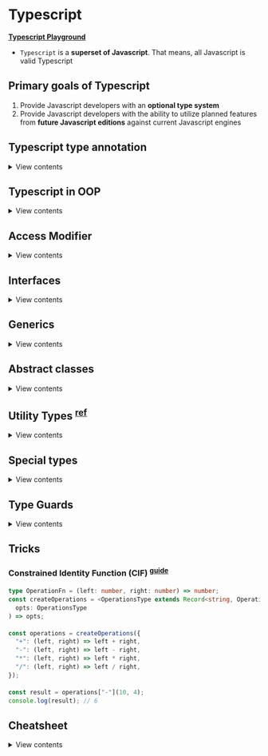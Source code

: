 # Typescript

**[Typescript Playground](https://www.typescriptlang.org/play)**

- `Typescript` is a **superset of Javascript**. That means, all Javascript is valid Typescript

## Primary goals of Typescript

1. Provide Javascript developers with an **optional type system**
2. Provide Javascript developers with the ability to utilize planned features from **future Javascript editions** against current Javascript engines

## Typescript type annotation

<details>
<summary>View contents</summary>

> There are 4 primary types in Typescript

1. Implicit
2. Explicit
3. Structural
4. Ambient

### 1. Connivent Implicit Types

- figure out the types of the variables if they are not explicitly defined

```ts
const age = 18; // implicitly, age is number
```

### 2. Explicit Types

- specify the types of the variables

```ts
const age: number = 18;

// function
function sayHello(name: string): string {
  return `Hello ${name}`;
}

// arrow function
const profile = (name: string, age: number): string => {
  return `${name}'s age is ${age}`;
};

// class
class Greeter {
  name: string;

  constructor(name: string) {
    this.name = name;
  }

  sayHello(): string {
    return `Hello ${this.name}`;
  }
}
```

### 3. Structural Types

#### i. Nominal typing:

```ts
class Fruit {}

class Mango extends Fruit {}

class GreenMango extends Mango {}

// Valid, through subtypes
const greenMangoFruit: Fruit = new GreenMango();

// Valid, through subtypes
const mango: GreenMango = new Mango();

// Valid, explicitly defined as a GreenMango
const greenMango: GreenMango = new GreenMango();
```

#### ii. Duck typing

> If it looks like a Duck and it quacks like a Duck. It must be a Duck.

```ts
interface Comment {
  id: number;
  content: string;
}

interface Reply {
  id: number;
  content: string;
  commentId: number;
}

const comment: Comment = {
  id: 1,
  content: "this is a comment",
};

const reply: Reply = {
  id: 2,
  content: "this is a reply",
  commentId: 1,
};

function postComment(comment: Comment) {
  // Do something
}

// Perfect - exact match
postComment(comment);

// Ok - extra information still alright
postComment(reply);

// Error - missing information
// Type '{ id: number; }' is missing the following properties from
// type 'Comment': content
postComment({ id: 1 });
```

### 4. Ambient Types

```ts
// $ is global variable
declare var $: {
  (selector: string): any;
};

$(".cls").show(); // okay
$(123).show(); // Error
```
  
</details>

## Typescript in OOP
  
<details>
<summary>View contents</summary>

```ts
class Point {
  // Instance variables are accessible only through instances of the class.
  // From inside the class, using the this keyword gives us access to the instance variables
  x: number; // instance variable
  y: number;

  constructor(x: number, y: number) {
    // constructor
    this.x = x;
    this.y = y;
  }

  add(point: Point) {
    // method
    return new Point(this.x + point.x, this.y + point.x);
  }
}

class Point3D extends Point {
  z: number;
  // static properties belong to the class themselves,
  // not to instances of the class — objects.
  static instancesCreated = 0; // class variable

  // Readonly properties are properties that can’t be changed once they’ve been set.
  // A read-only property must be initialized at their declaration or in the constructor.
  readonly pointName: string;
  readonly numberOfPoints: number = 5;

  constructor(x: number, y: number, z: number) {
    super(x, y);
    this.z = z;
    Point3D.instancesCreated++;
    this.pointName = "readonlyPoint";
  }

  add(point: Point3D) {
    const point2D = super.add(point);
    return new Point3D(point2D.x, point2D.y, this.z + point.z);
  }
}

const p = new Point3D(0, 10, 20);
console.log(Point3D.instancesCreated);
```
  
</details>

## Access Modifier
  
<details>
<summary>View contents</summary>

> There are 3 access modifiers: public, protected and private

A method or member/attribute with a `public` modifier can access through:

- an instance of the class (object)
- inside the containing class (this)

A method or member/attribute with a `private` modifier can access through:

- inside the containing class (this)

A method or member/attribute with a `protected` modifier can access through:

- inside the containing class and subclasses (this)

| Access modifier | Access from other classes? | Access from subclasses? |
| --------------- | -------------------------- | ----------------------- |
| **public**      | yes                        | yes                     |
| **protected**   | no                         | yes                     |
| **private**     | no                         | no                      |

> by default, the property is public if no access modifier is included

</details>
  
## Interfaces
  
<details>
<summary>View contents</summary>

> Interfaces allow us to declare the structure of classes and variables.

```ts
interface ICenter {
  x: number;
  y: number;
}

interface ICircle {
  readonly id: string;
  center: ICenter;
  radius: number;
  color?: string; // optional property
}

interface ICircleWithArea extends ICircle {
  getArea: () => number; // or, getArea(): number
}

class Circle implements ICircleWithArea {
  // Readonly properties are properties that can’t be changed once they’ve been set.
  // A read-only property must be initialized at their declaration or in the constructor.
  readonly counter: number = 0;
  readonly id: string;
  center: ICenter;
  radius: number;

  constructor(center: ICenter, radius: number) {
    this.id = "";
    this.center = center;
    this.radius = radius;
  }

  getArea() {
    return Math.PI * this.radius * this.radius;
  }
}
```

</details>
  
## Generics

<details>
<summary>View contents</summary>

> Generics offer a way to create reusable components. Generics provide a way to make components work with any data type and not restrict to one data type.

```ts
interface Queue<T> {
  data: T[];
  push: (t: T) => void;
  pop: () => T | undefined;
}

interface Monkey {
  name: string;
  color: string;
}

class MonkeyQueue implements Queue<Monkey> {
  data: Monkey[];

  constructor() {
    this.data = [];
  }

  push(t: Monkey): void {
    this.data.push(t);
  }

  pop(): Monkey | undefined {
    return this.data.shift();
  }
}
```

**Generic Class**

```ts
class KeyValuePair<T, U> {
  private key: T;
  private val: U;

  setKeyValue(key: T, val: U): void {
    this.key = key;
    this.val = val;
  }

  display(): void {
    console.log(`Key = ${this.key}, val = ${this.val}`);
  }
}

let kvp1 = new KeyValuePair<number, string>();
kvp1.setKeyValue(1, "Steve");
kvp1.display(); //Output: Key = 1, Val = Steve
```

**Generics Function**

```ts
type Link<T> = {
  value: T
  next?: Link<T>
}

function createNode<T>(value: T): Link<T> {
  return { value }
}

const createNodeArrow = <T>(value: T): Link<T> => ({ value })
const createNodeArrowAlt = <T extends unknown>(value: T): Link<T> => ({ value })

const node = createNode<string>('wow')
const anotherNode: Link<number> = createNode(2)
const boolNode = createNode(true)
```
  
**Extending Generic**
  
```ts
const greeting = <T extends { name: string }>(obj: T)=>{}

greeting({name: "Foyez", age: 18})
```

In T, must contain { name: string }. Extra properties are also acceptable.
  
```ts
function func<T extends {}>(param: T){}
  
func(8)
func(null) // error
func(undefined) // error
```
  
T extends {} accepts anything but `null` and `undefined`.
  
</details>

## Abstract classes
  
<details>
<summary>View contents</summary>

- `abstract` classes cannot be directly instantiated. Instead, the user must create some class that inherits from the abstract class.
- abstract members cannot be directly accessed, and a child class must provide the functionality.

```ts
type ITrack = { title: string } | null;

abstract class AudioDevice {
  protected isPlaying: boolean = false;
  protected currentTrack: ITrack = null;

  constructor() {}

  play(track: ITrack): void {
    this.currentTrack = track;
    this.isPlaying = true;
    this.handlePlayCurrentAudioTrack();
  }

  abstract handlePlayCurrentAudioTrack(): void;
}

class Boombox extends AudioDevice {
  constructor() {
    super();
  }

  handlePlayCurrentAudioTrack() {
    // Play through the boombox speakers
  }
}
```

</details>
  
## Utility Types <sup>[ref](https://www.typescriptlang.org/docs/handbook/utility-types.html)</sup>
  
<details>
<summary>View contents</summary>
  
### Partial<Type>
  
> Constructs a type with all properties of Type set to optional. 
  
```ts
interface Todo {
  title: string;
  description: string;
}
 
function updateTodo(todo: Todo, fieldsToUpdate: Partial<Todo>) {
  return { ...todo, ...fieldsToUpdate };
}
 
const todo1 = {
  title: "organize desk",
  description: "clear clutter",
};
 
const todo2 = updateTodo(todo1, {
  description: "throw out trash",
});
```
  
### Required<Type>

> Constructs a type consisting of all properties of Type set to required. The opposite of Partial.

```ts
interface Props {
  a?: number;
  b?: string;
}
 
const obj: Props = { a: 5 };
 
const obj2: Required<Props> = { a: 5 }; // Property 'b' is missing in type '{ a: number; }' but required in type 'Required<Props>'.
```
  
### Readonly<Type>

> Constructs a type with all properties of Type set to readonly, meaning the properties of the constructed type cannot be reassigned.

```ts
interface Todo {
  title: string;
}

const todo: Readonly<Todo> = {
  title: "Delete inactive users",
};

todo.title = "Hello"; // Cannot assign to 'title' because it is a read-only property.
```

### Record<Keys, Type>

> Constructs an object type whose property keys are `Keys` and whose property values are `Type`. This utility can be used to map the properties of a type to another type.

```ts
interface CatInfo {
  age: number;
  breed: string;
}

type CatName = "miffy" | "boris" | "mordred";

const cats: Record<CatName, CatInfo> = {
  miffy: { age: 10, breed: "Persian" },
  boris: { age: 5, breed: "Maine Coon" },
  mordred: { age: 16, breed: "British Shorthair" },
};
```

### Pick<Type, Keys>

> Constructs a type by picking the set of properties `Keys` (string literal or union of string literals) from `Type`.

```ts
interface Todo {
  title: string;
  description: string;
  completed: boolean;
}

type TodoPreview = Pick<Todo, "title" | "completed">;

const todo: TodoPreview = {
  title: "Clean room",
  completed: false,
};
```

### Omit<Type, Keys>

> Constructs a type by picking all properties from `Type` and then removing `Keys` (string literal or union of string literals).

```ts
interface Todo {
  title: string;
  description: string;
  completed: boolean;
  createdAt: number;
}

type TodoPreview = Omit<Todo, "description">;

const todo: TodoPreview = {
  title: "Clean room",
  completed: false,
  createdAt: 1615544252770,
};

type TodoInfo = Omit<Todo, "completed" | "createdAt">;

const todoInfo: TodoInfo = {
  title: "Pick up kids",
  description: "Kindergarten closes at 5pm",
};
```
  
### ReturnType`<Type>`
  
> Constructs a type consisting of the return type of __function__ Type.
  
```ts
const greetings = (name: string): string => `Hello, ${name}`
  
type funcReturnType = ReturnType<typeof greetings> // string
```
  
</details>

## Special types
  
<details>
<summary>View contents</summary>

### Type assertions

```ts
interface Person {
  name: string;
  age: number;
}

const person = {} as Person;
person.name = "Foyez";
```

### The "type" keyword

```ts
type Person = {
  name: string;
  age: number;
};
```

### Type aliases

```ts
// Primitive
type Name = string;

// Tuple
type Data = [number, string];

// Object
type PointX = { x: number };
type PointY = { y: number };

// Union (Or - At least one required)
type IncompletePoint = PointX | PointY;

// Extends/Intersection (And - All required)
type Point = PointX & PointY;

const pX: PointX = { x: 1 };
const incompletePoint: IncompletePoint = { x: 1 };
const point: Point = { x: 1 }; // Error Property 'y' is missing
// in type '{ x: number; }' but
```

### Enum (enumeration)

> An enum is a way to organize a collection of related values.

```ts
enum Instrument {
  Guitar,
  Bass,
  Keyboard,
  Drums,
}

/*
enum Instrument {
  Guitar = 'GUITAR',
  Bass = 'BASS',
  Keyboard = 'KEYBOARD',
  Drums = 'DRUMS'
}
*/

let instrument = Instrument.Guitar; // or, Instrument[0]

instrument = "screwdriver"; /* Error! Type '"screwdriver"'
is not assignable to type 'Instrument'.
*/
```

### tuple

> tuple is an organized array where type of a fixed number of elements is known

```ts
let contact: [string, number] = ["Foyez", 485743];

contact = ["Ana", 842903, "extra argument"]; /* Error! 
Type '[string, number, string]' is not assignable to type '[string, number]'. */
```

### any

> any is a type that we can used with all types.

```ts
let anything: any = "anyone";
anything = 3;
```

In legacy projects migrating to TypeScript, it’s not uncommon to temporarily type things as any before adding more specific types over time during refactoring.

### void

> void is the absence of having any return type.

```ts
function greet(name: string): void {
  console.log(`Hello, ${name}`);
}
```

### never

> never indicates th values that will never occur.

The never type is used when you are sure that something is never going to occur. For example, you write a function which will not return to its end point or always throws an exception.

```ts
function throwError(errorMsg: string): never {
  throw new Error(errorMsg);
}

function keepProcessing(): never {
  while (true) {
    console.log("I always does something and never ends.");
  }
}
```

### unknown

> TypeScript 3.0 introduces the unknown type which is the type-safe counterpart of any. Anything is assignable to unknown, but unknown isn’t assignable to anything but itself and any. No operations are permitted on an unknown without first asserting or narrowing to a more specific type.

```ts
type I1 = unknown & null; // null
type I2 = unknown & string; // string
type U1 = unknown | null; // unknown
type U2 = unknown | string; // unknown
```

### Literal types

```ts
const GenreTypes: { [index: number]: string } = {
  1: "Metal",
  2: "Rap",
  3: "Pop",
};
```
  
</details>

## Type Guards
  
<details>
<summary>View contents</summary>

> Type guards allow us to narrow down the type of an object within a conditional block.

### Typeof Guard

> Using typeof in a conditional block, the compiler will know the type of a variable to be different.

```ts
function example(x: number | boolean) {
  if (typeof x === "number") {
    return x.toFixed(2);
  }

  return x;
}
```

### Instanceof Guard

> We can conditionally rule out type possibilities by asserting if a class is or is not an instance of a particular class.

```ts
class MyResponse {
  header = "header example";
  result = "result example";
  // ...
}

class MyError {
  header = "header example";
  message = "message example";
  // ...
}

function example(x: MyResponse | MyError) {
  function example(x: MyResponse | MyError) {
    if (x instanceof MyResponse) {
      console.log(x.message); // Error! Property 'message' does not exist on type 'MyRespo
      console.log(x.result); // Okay
    } else {
      // TypeScript knows this must be MyError
      console.log(x.message); // Okay
      console.log(x.result); // Error! Property 'result' does not exist on type 'MyError'
    }
  }
}
```

### In Guard

```ts
interface Person {
  name: string
  age: number
}

const person: Person = {
  name; 'Foyez',
  age: 27
}

const checkForName = 'name' in person // true
```

### Type Predict <sup>[guide](https://www.typescriptlang.org/docs/handbook/2/narrowing.html#using-type-predicates)</sup>

```ts
// parameterName is Type
const isString = (text: unknown): text is string =>
  typeof text === "string" || text instanceof String;
```

The general form of a type predicate is `parameterName is Type` where the `parameterName` is the name of the function parameter and `Type` is the targeted type.
\
\
If the type guard function returns true, the TypeScript compiler knows that the tested variable has the type that was defined in the type predicate.
\
\
Before the type guard is called, the actual type of the variable _comment_ is not known:

![Type Predict](./assets/type-predict-1.png)

But after the call, if the code proceeds past the exception (that is the type guard returned true), compiler knows that _comment_ is of the type _string_:

![Type Predict](./assets/type-predict-2.png)
  
</details>

## Tricks

### Constrained Identity Function (CIF) <sup>[guide](https://kentcdodds.com/blog/how-to-write-a-constrained-identity-function-in-typescript)</sup>

```ts
type OperationFn = (left: number, right: number) => number;
const createOperations = <OperationsType extends Record<string, OperationFn>>(
  opts: OperationsType
) => opts;

const operations = createOperations({
  "+": (left, right) => left + right,
  "-": (left, right) => left - right,
  "*": (left, right) => left * right,
  "/": (left, right) => left / right,
});

const result = operations["-"](10, 4);
console.log(result); // 6
```
  
## Cheatsheet

<details>
<summary>View contents</summary>

### `keyof` - Get all of the keys from a given type
  
```ts
type ObjectLiteralType = {
  first: 1
  second: 2
}

type Result = keyof ObjectLiteralType // Inferred Type: "first" | "second"
const k: Result = 'second'
```

## Getting the type of a single key

```ts
type Obj = {
  1: 'a'
  prop: 'c'
}

type Res1 = Obj[1] // Inferred Type: "a"
const s: Res1 = 'a'

type Res2 = Obj[1 | 'prop'] // Inferred Type: "a" | "c"
const s2: Res2 = 'c'
```

### Getting the values from an object

```ts
type ObjVal = {
  a: 'A'
  b: 'B'
}

type Values = ObjVal[keyof ObjVal] // Inferred Type: "A" | "B"
```

### Union

```ts
type A = 'a' | 'b'
type B = 'b' | 'c'
type Union = A | B // Inferred Type: "a" | "b" | "c"

// Unions with Objects
type ObjTypeA = {
  firstProp: number
  sharedProp: string
}

type ObjTypeB = {
  secondProp: boolean
  sharedProp: string
}

// Inferred Type: { firstProp: number; secondProp: boolean; sharedProp: string }
type UnionWithObj = ObjTypeA | ObjTypeB
const t: UnionWithObj = { firstProp: 10, secondProp: false, sharedProp: 'hi' }
```

### Intersection - Only what appears in both

```ts
type A1 = 'a' | 'b' | 'c'
type A2 = 'b' | 'c' | 'd'

type Intersection = A1 & A2 // Inferred Type: 'b' | 'c'
```

### Conditionals

```ts
// Ternaries only
type Wrap<T> = T extends { length: number } ? [T] : T

type IsAssignableTo<A, B> = A extends B ? true : false

// Type `123` is assignable to type `number`
type Result1 = IsAssignableTo<123, number> // Inferred Type: true
type Result2 = IsAssignableTo<number, 123> // Inferred Type: false
```

### Exclude - Removes values from a union

```ts
type Ex<T, U> = T extends U ? never : T

type Ex1 = Ex<1 | 2 | 3, 2> // Inferred Type: 1 | 3
type Ex2 = Ex<1 | 'a' | 2 | 'b', number> // Inferred Type: 'a' | 'b'
type Ex3 = Ex<1 | 'a' | 2 | 'b', 1 | 'b' | 'c'> // Inferred Type: 'a' | 2
```

### Extract - Extracts only specific type of values

```ts
type Extra<T, U> = T extends U ? T : never

type Extra1 = Extra<1 | 'a' | 2 | 'b', number> // Inferred Type: 1 | 2
type Extra2 = Extra<1 | 'a' | 2 | 'b', 1 | 'b'> // 1 | 'b'
```

### `Pick<Types, Keys>` - Pick out certain keys from an object type

```ts
type ObjLiteralType = {
  john: 1
  paul: 2
  george: 3
  ringo: 4
}

type P = Pick<ObjLiteralType, 'george' | 'ringo'> // Inferred Type: {george: 2; ringo: 4; }
```

### `Omit<Types, Keys>` - Leave out particular properties

```ts
type ObjLiteralType1 = {
  john: 1
  paul: 2
  george: 3
  ringo: 4
}

type O = Omit<ObjLiteralType1, 'george' | 'ringo'> // Inferred Type: {john: 1; paul: 2; }
```

### Accept anything but `null` and `undefined` in Generic

```ts
function func<T extends {}>(param: T){}
  
func(8)
func(null) // Argument of type 'null' is not assignable to parameter of type '{}'
func(undefined) // Argument of type 'undefined' is not assignable to parameter of type '{}'
```

### Must contain a specific type with extra properties

```ts
const greeting = <T extends { name: string }>(obj: T) => {}
greeting({name: "Foyez", age: 18})
greeting({ age: 18}) // error
```

### More specify `Union` types

```ts
interface User {
  name: string
  age: number
}

interface Admin {
  name: string
  role: string
}

function logPersion(person: User | Admin) {
  if(person.age) { // Property 'age' does not exist on type 'User | Admin'. Property 'age' does not exist on type 'Admin'
  }
  if ('role' in person) {
    // work with Admin
  }
}
```

### String Manipulation

```ts
type UppercaseWes = Uppercase<'wes'> // WES
type LowercaseWes = Lowercase<'Wes'> // wes
type CapitalizeWes = Capitalize<'wes'> // Wes
type UncapitalizeWes = Uncapitalize<'WEs'> // wEs
```

</details>
